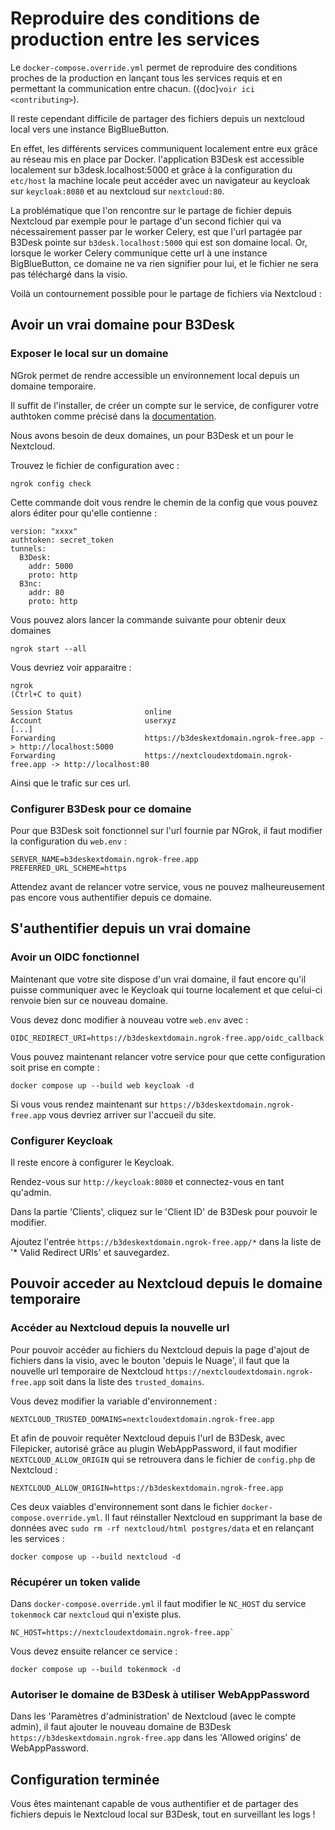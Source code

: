 # Reproduire des conditions de production entre les services

Le `docker-compose.override.yml` permet de reproduire des conditions proches de la production en lançant tous les services requis et en permettant la communication entre chacun. ({doc}`voir ici <contributing>`).

Il reste cependant difficile de partager des fichiers depuis un nextcloud local vers une instance BigBlueButton.

En effet, les différents services communiquent localement entre eux grâce au réseau mis en place par Docker. l'application B3Desk est accessible localement sur b3desk.localhost:5000 et grâce à la configuration du `etc/host` la machine locale peut accéder avec un navigateur au keycloak sur `keycloak:8080` et au nextcloud sur `nextcloud:80`.

La problématique que l'on rencontre sur le partage de fichier depuis Nextcloud par exemple pour le partage d'un second fichier qui va nécessairement passer par le worker Celery, est que l'url partagée par B3Desk pointe sur `b3desk.localhost:5000` qui est son domaine local. Or, lorsque le worker Celery communique cette url à une instance BigBlueButton, ce domaine ne va rien signifier pour lui, et le fichier ne sera pas téléchargé dans la visio.

Voilà un contournement possible pour le partage de fichiers via Nextcloud :

## Avoir un vrai domaine pour B3Desk

### Exposer le local sur un domaine

NGrok permet de rendre accessible un environnement local depuis un domaine temporaire.

Il suffit de l'installer, de créer un compte sur le service, de configurer votre authtoken comme précisé dans la [documentation](https://dashboard.ngrok.com/get-started/setup/linux).

Nous avons besoin de deux domaines, un pour B3Desk et un pour le Nextcloud.

Trouvez le fichier de configuration avec :
```
ngrok config check
```
Cette commande doit vous rendre le chemin de la config que vous pouvez alors éditer pour qu'elle contienne :
```
version: "xxxx"
authtoken: secret_token
tunnels:
  B3Desk:
    addr: 5000
    proto: http
  B3nc:
    addr: 80
    proto: http
```
Vous pouvez alors lancer la commande suivante pour obtenir deux domaines
```
ngrok start --all
```
Vous devriez voir apparaitre :
```
ngrok                                                                                                (Ctrl+C to quit)

Session Status                online
Account                       userxyz
[...]
Forwarding                    https://b3deskextdomain.ngrok-free.app -> http://localhost:5000
Forwarding                    https://nextcloudextdomain.ngrok-free.app -> http://localhost:80
```
Ainsi que le trafic sur ces url.

### Configurer B3Desk pour ce domaine

Pour que B3Desk soit fonctionnel sur l'url fournie par NGrok, il faut modifier la configuration du `web.env` :
```
SERVER_NAME=b3deskextdomain.ngrok-free.app
PREFERRED_URL_SCHEME=https
```

Attendez avant de relancer votre service, vous ne pouvez malheureusement pas encore vous authentifier depuis ce domaine.

## S'authentifier depuis un vrai domaine

### Avoir un OIDC fonctionnel

Maintenant que votre site dispose d'un vrai domaine, il faut encore qu'il puisse communiquer avec le Keycloak qui tourne localement et que celui-ci renvoie bien sur ce nouveau domaine.

Vous devez donc modifier à nouveau votre `web.env` avec :
```
OIDC_REDIRECT_URI=https://b3deskextdomain.ngrok-free.app/oidc_callback
```

Vous pouvez maintenant relancer votre service pour que cette configuration soit prise en compte :
```
docker compose up --build web keycloak -d
```
Si vous vous rendez maintenant sur `https://b3deskextdomain.ngrok-free.app` vous devriez arriver sur l'accueil du site.

### Configurer Keycloak

Il reste encore à configurer le Keycloak.

Rendez-vous sur `http://keycloak:8080` et connectez-vous en tant qu'admin.

Dans la partie 'Clients', cliquez sur le 'Client ID' de B3Desk pour pouvoir le modifier.

Ajoutez l'entrée `https://b3deskextdomain.ngrok-free.app/*` dans la liste de '* Valid Redirect URIs' et sauvegardez.

## Pouvoir acceder au Nextcloud depuis le domaine temporaire

### Accéder au Nextcloud depuis la nouvelle url

Pour pouvoir accéder au fichiers du Nextcloud depuis la page d'ajout de fichiers dans la visio, avec le bouton 'depuis le Nuage', il faut que la nouvelle url temporaire de Nextcloud `https://nextcloudextdomain.ngrok-free.app` soit dans la liste des `trusted_domains`.

Vous devez modifier la variable d'environnement :
```
NEXTCLOUD_TRUSTED_DOMAINS=nextcloudextdomain.ngrok-free.app
```

Et afin de pouvoir requêter Nextcloud depuis l'url de B3Desk, avec Filepicker, autorisé grâce au plugin WebAppPassword, il faut modifier `NEXTCLOUD_ALLOW_ORIGIN` qui se retrouvera dans le fichier de `config.php` de Nextcloud :

```
NEXTCLOUD_ALLOW_ORIGIN=https://b3deskextdomain.ngrok-free.app
```

Ces deux vaiables d'environnement sont dans le fichier `docker-compose.override.yml`. Il faut réinstaller Nextcloud en supprimant la base de données avec `sudo rm -rf nextcloud/html postgres/data` et en relançant les services :
```
docker compose up --build nextcloud -d
```

### Récupérer un token valide

Dans `docker-compose.override.yml` il faut modifier le `NC_HOST` du service `tokenmock` car `nextcloud` qui n'existe plus.

```
NC_HOST=https://nextcloudextdomain.ngrok-free.app`
```

Vous devez ensuite relancer ce service :
```
docker compose up --build tokenmock -d
```

### Autoriser le domaine de B3Desk à utiliser WebAppPassword

Dans les 'Paramètres d'administration' de Nextcloud (avec le compte admin), il faut ajouter le nouveau domaine de B3Desk `https://b3deskextdomain.ngrok-free.app` dans les 'Allowed origins' de WebAppPassword.

## Configuration terminée

Vous êtes maintenant capable de vous authentifier et de partager des fichiers depuis le Nextcloud local sur B3Desk, tout en surveillant les logs !

